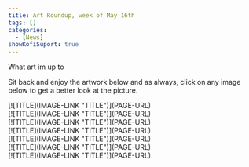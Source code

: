 ```yaml
---
title: Art Roundup, week of May 16th
tags: []
categories:
  - [News]
showKofiSuport: true
---
```

What art im up to<!-- more -->

Sit back and enjoy the artwork below and as always, click on any image below to get a better look at the picture.

<div class="center">[![TITLE](IMAGE-LINK "TITLE")](PAGE-URL)</div>

<div class="center">[![TITLE](IMAGE-LINK "TITLE")](PAGE-URL)</div>

<div class="center">[![TITLE](IMAGE-LINK "TITLE")](PAGE-URL)</div>

<div class="center">[![TITLE](IMAGE-LINK "TITLE")](PAGE-URL)</div>

<div class="center">[![TITLE](IMAGE-LINK "TITLE")](PAGE-URL)</div>

<div class="center">[![TITLE](IMAGE-LINK "TITLE")](PAGE-URL)</div>

<div class="center">[![TITLE](IMAGE-LINK "TITLE")](PAGE-URL)</div>